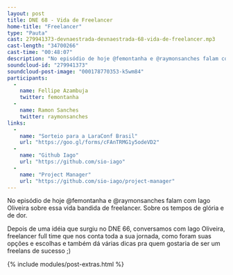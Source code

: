 ```yaml
---
layout: post
title: DNE 68 - Vida de Freelancer
home-title: "Freelancer"
type: "Pauta"
cast: 279941373-devnaestrada-devnaestrada-68-vida-de-freelancer.mp3
cast-length: "34700266"
cast-time: "00:48:07"
description: "No episódio de hoje @femontanha e @raymonsanches falam com Iago Oliveira sobre essa vida bandida de freelancer. Sobre os tempos de glória e de dor."
soundcloud-id: "279941373"
soundcloud-post-image: "000178770353-k5wm84"
participants:
  -
    name: Fellipe Azambuja
    twitter: femontanha
  -
    name: Ramon Sanches
    twitter: raymonsanches
links:
  -
    name: "Sorteio para a LaraConf Brasil"
    url: "https://goo.gl/forms/cFAnTRMG1y5odeVD2"
  -
    name: "Github Iago"
    url: "https://github.com/sio-iago"
  -
    name: "Project Manager"
    url: "https://github.com/sio-iago/project-manager"
---
```


No episódio de hoje @femontanha e @raymonsanches falam com Iago Oliveira sobre essa vida bandida de freelancer. Sobre os tempos de glória e de dor.

Depois de uma idéia que surgiu no DNE 66, conversamos com Iago Oliveira, freelancer full time que nos conta toda a sua jornada, como foram suas opções e escolhas e também dá várias dicas pra quem gostaria de ser um freelans de sucesso ;)

{% include modules/post-extras.html %}
